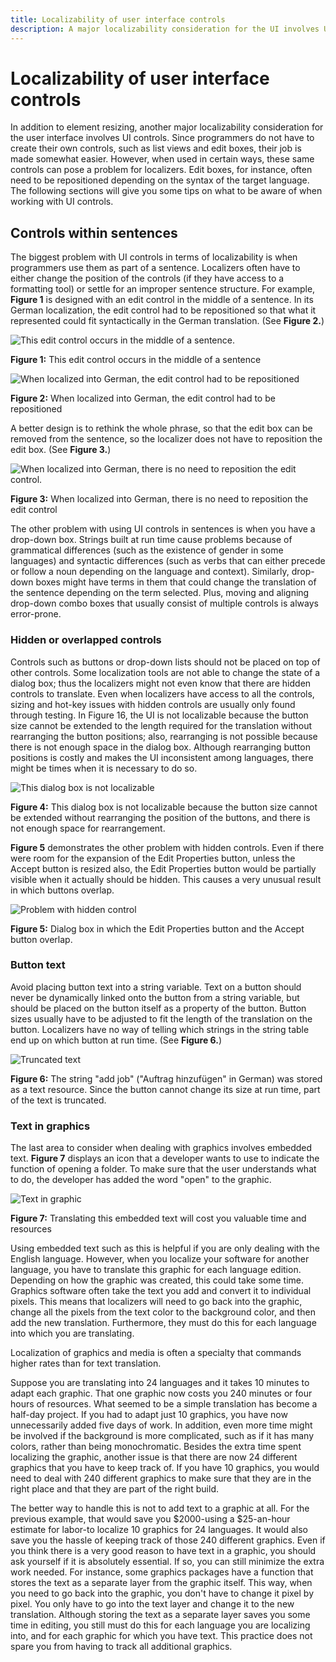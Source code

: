 ```yaml
---
title: Localizability of user interface controls
description: A major localizability consideration for the UI involves UI controls.
---
```


# Localizability of user interface controls

In addition to element resizing, another major localizability consideration for the user interface involves UI controls.
Since programmers do not have to create their own controls, such as list views and edit boxes, their job is made somewhat easier.
However, when used in certain ways, these same controls can pose a problem for localizers.
Edit boxes, for instance, often need to be repositioned depending on the syntax of the target language.
The following sections will give you some tips on what to be aware of when working with UI controls.

## Controls within sentences

The biggest problem with UI controls in terms of localizability is when programmers use them as part of a sentence.
Localizers often have to either change the position of the controls (if they have access to a formatting tool) or settle for an improper sentence structure.
For example, **Figure 1** is designed with an edit control in the middle of a sentence.
In its German localization, the edit control had to be repositioned so that what it represented could fit syntactically in the German translation.
(See **Figure 2.**)

![This edit control occurs in the middle of a sentence.](/globalization/localizability/images/Mid_Sentence_en.jpg "This edit control occurs in the middle of a sentence.")

**Figure 1:** This edit control occurs in the middle of a sentence

![When localized into German, the edit control had to be repositioned](./images/Mid_Sentence_de.jpg "When localized into German, the edit control had to be repositioned")

**Figure 2:** When localized into German, the edit control had to be repositioned

A better design is to rethink the whole phrase, so that the edit box can be removed from the sentence, so the localizer does not have to reposition the edit box.
(See **Figure 3.**)

![When localized into German, there is no need to reposition the edit control.](./images/Mid_Sentence_Best.jpg "When localized into German, there is no need to reposition the edit control.")

**Figure 3:** When localized into German, there is no need to reposition the edit control

The other problem with using UI controls in sentences is when you have a drop-down box.
Strings built at run time cause problems because of grammatical differences (such as the existence of gender in some languages) and syntactic differences (such as verbs that can either precede or follow a noun depending on the language and context).
Similarly, drop-down boxes might have terms in them that could change the translation of the sentence depending on the term selected.
Plus, moving and aligning drop-down combo boxes that usually consist of multiple controls is always error-prone.

### Hidden or overlapped controls

Controls such as buttons or drop-down lists should not be placed on top of other controls.
Some localization tools are not able to change the state of a dialog box; thus the localizers might not even know that there are hidden controls to translate.
Even when localizers have access to all the controls, sizing and hot-key issues with hidden controls are usually only found through testing.
In Figure 16, the UI is not localizable because the button size cannot be extended to the length required for the translation without rearranging the button positions; also, rearranging is not possible because there is not enough space in the dialog box.
Although rearranging button positions is costly and makes the UI inconsistent among languages, there might be times when it is necessary to do so.

![This dialog box is not localizable](./images/Not_Localizable.jpg "This dialog box is not localizable")

**Figure 4:** This dialog box is not localizable because the button size cannot be extended without rearranging the position of the buttons, and there is not enough space for rearrangement.

**Figure 5** demonstrates the other problem with hidden controls.
Even if there were room for the expansion of the Edit Properties button, unless the Accept button is resized also, the Edit Properties button would be partially visible when it actually should be hidden.
This causes a very unusual result in which buttons overlap.

![Problem with hidden control](./images/Hidden_Control.jpg "Problem with hidden control")

**Figure 5:** Dialog box in which the Edit Properties button and the Accept button overlap.

### Button text

Avoid placing button text into a string variable.
Text on a button should never be dynamically linked onto the button from a string variable, but should be placed on the button itself as a property of the button.
Button sizes usually have to be adjusted to fit the length of the translation on the button.
Localizers have no way of telling which strings in the string table end up on which button at run time.
(See **Figure 6.**)

![Truncated text](./images/Trunc_Text.jpg "Truncated text")

**Figure 6:** The string "add job" ("Auftrag hinzufügen" in German) was stored as a text resource.
Since the button cannot change its size at run time, part of the text is truncated.

### Text in graphics

The last area to consider when dealing with graphics involves embedded text.
**Figure 7** displays an icon that a developer wants to use to indicate the function of opening a folder.
To make sure that the user understands what to do, the developer has added the word "open" to the graphic.

![Text in graphic](./images/Text_in_Graphic.jpg "Text in graphic")

**Figure 7:** Translating this embedded text will cost you valuable time and resources

Using embedded text such as this is helpful if you are only dealing with the English language.
However, when you localize your software for another language, you have to translate this graphic for each language edition.
Depending on how the graphic was created, this could take some time.
Graphics software often take the text you add and convert it to individual pixels.
This means that localizers will need to go back into the graphic, change all the pixels from the text color to the background color, and then add the new translation.
Furthermore, they must do this for each language into which you are translating.

Localization of graphics and media is often a specialty that commands higher rates than for text translation.

Suppose you are translating into 24 languages and it takes 10 minutes to adapt each graphic.
That one graphic now costs you 240 minutes or four hours of resources.
What seemed to be a simple translation has become a half-day project.
If you had to adapt just 10 graphics, you have now unnecessarily added five days of work.
In addition, even more time might be involved if the background is more complicated, such as if it has many colors, rather than being monochromatic.
Besides the extra time spent localizing the graphic, another issue is that there are now 24 different graphics that you have to keep track of.
If you have 10 graphics, you would need to deal with 240 different graphics to make sure that they are in the right place and that they are part of the right build.

The better way to handle this is not to add text to a graphic at all.
For the previous example, that would save you \$2000-using a \$25-an-hour estimate for labor-to localize 10 graphics for 24 languages.
It would also save you the hassle of keeping track of those 240 different graphics.
Even if you think there is a very good reason to have text in a graphic, you should ask yourself if it is absolutely essential.
If so, you can still minimize the extra work needed.
For instance, some graphics packages have a function that stores the text as a separate layer from the graphic itself.
This way, when you need to go back into the graphic, you don't have to change it pixel by pixel.
You only have to go into the text layer and change it to the new translation.
Although storing the text as a separate layer saves you some time in editing, you still must do this for each language you are localizing into, and for each graphic for which you have text.
This practice does not spare you from having to track all additional graphics.
